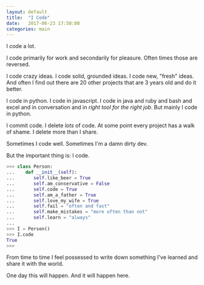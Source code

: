 ```yaml
---
layout: default
title:  "I Code"
date:   2017-06-23 17:50:00
categories: main
---
```


I code a lot. 

I code primarily for work and secondarily for pleasure. Often times those are reversed.

I code crazy ideas. I code solid, grounded ideas. I code new, "fresh" ideas. And often I find out there are 20 other projects that are 3 years old and do it better.

<!--more-->
I code in python. I code in javascript. I code in java and ruby and bash and excel and in conversation and in _right tool for the right job_. But mainly I code in python.

I commit code. I delete _lots_ of code. At some point every project has a walk of shame. I delete more than I share.

Sometimes I code well. Sometimes I'm a damn dirty dev.

But the important thing is: I code.

```python
>>> class Person:
...    def __init__(self):
...       self.like_beer = True
...       self.am_conservative = False
...       self.code = True
...       self.am_a_father = True
...       self.love_my_wife = True
...       self.fail = "often and fast"
...       self.make_mistakes = "more often than not"
...       self.learn = "always"
...
>>> I = Person()
>>> I.code
True
>>>
```

From time to time I feel possessed to write down something I've learned and share it with the world. 

One day this will happen. And it will happen here.
